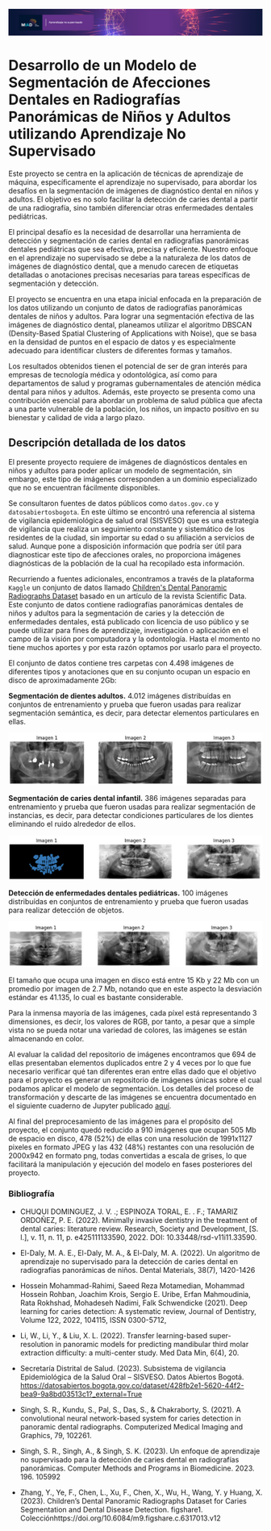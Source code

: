 ![Alt text](../figs/ans_banner_1920x200.png)

# Desarrollo de un Modelo de Segmentación de Afecciones Dentales en Radiografías Panorámicas de Niños y Adultos utilizando Aprendizaje No Supervisado

Este proyecto se centra en la aplicación de técnicas de aprendizaje de máquina, específicamente el aprendizaje no supervisado, para abordar los desafíos en la segmentación de imágenes de diagnóstico dental en niños y adultos. El objetivo es no solo facilitar la detección de caries dental a partir de una radiografía, sino también diferenciar otras enfermedades dentales pediátricas. 

El principal desafío es la necesidad de desarrollar una herramienta de detección y segmentación de caries dental en radiografías panorámicas dentales pediátricas que sea efectiva, precisa y eficiente. Nuestro enfoque en el aprendizaje no supervisado se debe a la naturaleza de los datos de imágenes de diagnóstico dental, que a menudo carecen de etiquetas detalladas o anotaciones precisas necesarias para tareas específicas de segmentación y detección. 

El proyecto se encuentra en una etapa inicial enfocada en la preparación de los datos utilizando un conjunto de datos de radiografías panorámicas dentales de niños y adultos. Para lograr una segmentación efectiva de las imágenes de diagnóstico dental, planeamos utilizar el algoritmo DBSCAN (Density-Based Spatial Clustering of Applications with Noise), que se basa en la densidad de puntos en el espacio de datos y es especialmente adecuado para identificar clusters de diferentes formas y tamaños. 

Los resultados obtenidos tienen el potencial de ser de gran interés para empresas de tecnología médica y odontológica, así como para departamentos de salud y programas gubernamentales de atención médica dental para niños y adultos. Además, este proyecto se presenta como una contribución esencial para abordar un problema de salud pública que afecta a una parte vulnerable de la población, los niños, un impacto positivo en su bienestar y calidad de vida a largo plazo.

## Descripción detallada de los datos

El presente proyecto requiere de imágenes de diagnósticos dentales en niños y adultos para poder aplicar un modelo de segmentación, sin embargo, este tipo de imágenes corresponden a un dominio especializado que no se encuentran fácilmente disponibles.  

Se consultaron fuentes de datos públicos como `datos.gov.co` y `datosabiertosbogota`.  En este último se encontró una referencia al sistema de vigilancia epidemiológica de salud oral (SISVESO) que es una estrategia de vigilancia que realiza un seguimiento constante y sistemático de los residentes de la ciudad, sin importar su edad o su afiliación a servicios de salud. Aunque pone a disposición información que podría ser útil para diagnosticar este tipo de afecciones orales, no proporciona imágenes diagnósticas de la población de la cual ha recopilado esta información.

Recurriendo a fuentes adicionales, encontramos a través de la plataforma `Kaggle` un conjunto de datos llamado [Children's Dental Panoramic Radiographs Dataset](https://www.kaggle.com/datasets/truthisneverlinear/childrens-dental-panoramic-radiographs-dataset?datasetId=3480288) basado en un artículo de la revista Scientific Data.  Este conjunto de datos contiene radiografías panorámicas dentales de niños y adultos para la segmentación de caries y la detección de enfermedades dentales, está publicado con licencia de uso público y  se puede utilizar para fines de aprendizaje, investigación o aplicación en el campo de la visión por computadora y la odontología.  Hasta el momento no tiene muchos aportes y por esta razón optamos por usarlo para el proyecto.

El conjunto de datos contiene tres carpetas con 4.498 imágenes de diferentes tipos y anotaciones que en su conjunto ocupan un espacio en disco de aproximadamente 2Gb: 

**Segmentación de dientes adultos.** 4.012 imágenes distribuídas en conjuntos de entrenamiento y prueba que fueron usadas para realizar segmentación semántica, es decir, para detectar elementos particulares en ellas.

![Alt text](../figs/ProjectSample1.png)

**Segmentación de caries dental infantil.** 386 imágenes separadas para entrenamiento y prueba que fueron usadas para realizar segmentación de instancias, es decir, para detectar condiciones particulares de los dientes eliminando el ruido alrededor de ellos.

![Alt text](../figs/ProjectSample2.png)

**Detección de enfermedades dentales pediátricas.** 100 imágenes distribuídas en conjuntos de entrenamiento y prueba que fueron usadas para realizar detección de objetos. 

![Alt text](../figs/ProjectSample3.png)

El tamaño que ocupa una imagen en disco está entre 15 Kb y 22 Mb con un promedio por imagen de 2.7 Mb, notando que en este aspecto la desviación estándar es 41.135, lo cual es bastante considerable.

Para la inmensa mayoría de las imágenes, cada píxel está representando 3 dimensiones, es decir, los valores de RGB, por tanto, a pesar que a simple vista no se pueda notar una variedad de colores, las imágenes se están almacenando en color.

Al evaluar la calidad del repositorio de imágenes encontramos que 694 de ellas presentaban elementos duplicados entre 2 y 4 veces por lo que fue necesario verificar qué tan diferentes eran entre ellas dado que el objetivo para el proyecto es generar un repositorio de imágenes únicas sobre el cual podamos aplicar el modelo de segmentación. Los detalles del proceso de transformación y descarte de las imágenes se encuentra documentado en el siguiente cuaderno de Jupyter publicado [aquí](https://github.com/dayroncj/Unsupervised/blob/main/Proyecto/Preprocess.ipynb).

Al final del preprocesamiento de las imágenes para el propósito del proyecto, el conjunto quedó reducido a 910 imágenes que ocupan 505 Mb de espacio en disco, 478 (52%) de ellas con una resolución de 1991x1127 pixeles en formato JPEG y las 432 (48%) restantes con una resolución de 2000x942 en formato png, todas convertidas a escala de grises, lo que facilitará la manipulación y ejecución del modelo en fases posteriores del proyecto.

### Bibliografía

- CHUQUI DOMINGUEZ, J. V. .; ESPINOZA TORAL, E. . F.; TAMARIZ ORDOÑEZ, P. E. (2022). Minimally invasive dentistry in the treatment of dental caries: literature review. Research, Society and Development, [S. l.], v. 11, n. 11, p. e425111133590, 2022. DOI: 10.33448/rsd-v11i11.33590.

- El-Daly, M. A. E., El-Daly, M. A., & El-Daly, M. A. (2022). Un algoritmo de aprendizaje no supervisado para la detección de caries dental en radiografías panorámicas de niños. Dental Materials, 38(7), 1420-1426

- Hossein Mohammad-Rahimi, Saeed Reza Motamedian, Mohammad Hossein Rohban, Joachim Krois, Sergio E. Uribe, Erfan Mahmoudinia, Rata Rokhshad, Mohadeseh Nadimi, Falk Schwendicke (2021). Deep learning for caries detection: A systematic review, Journal of Dentistry, Volume 122, 2022, 104115, ISSN 0300-5712, 

- Li, W., Li, Y., & Liu, X. L. (2022). Transfer learning-based super-resolution in panoramic models for predicting mandibular third molar extraction difficulty: a multi-center study. Med Data Min, 6(4), 20.

- Secretaría Distrital de Salud. (2023). Subsistema de vigilancia Epidemiológica de la Salud Oral – SISVESO. Datos Abiertos Bogotá. https://datosabiertos.bogota.gov.co/dataset/428fb2e1-5620-44f2-bea9-9a8bd03513c1?_external=True

- Singh, S. R., Kundu, S., Pal, S., Das, S., & Chakraborty, S. (2021). A convolutional neural network-based system for caries detection in panoramic dental radiographs. Computerized Medical Imaging and Graphics, 79, 102261.

- Singh, S. R., Singh, A., & Singh, S. K. (2023). Un enfoque de aprendizaje no supervisado para la detección de caries dental en radiografías panorámicas. Computer Methods and Programs in Biomedicine. 2023. 196. 105992

- Zhang, Y., Ye, F., Chen, L., Xu, F., Chen, X., Wu, H., Wang, Y. y Huang, X. (2023). Children’s Dental Panoramic Radiographs Dataset for Caries Segmentation and Dental Disease Detection. figshare1. Colecciónhttps://doi.org/10.6084/m9.figshare.c.6317013.v12
